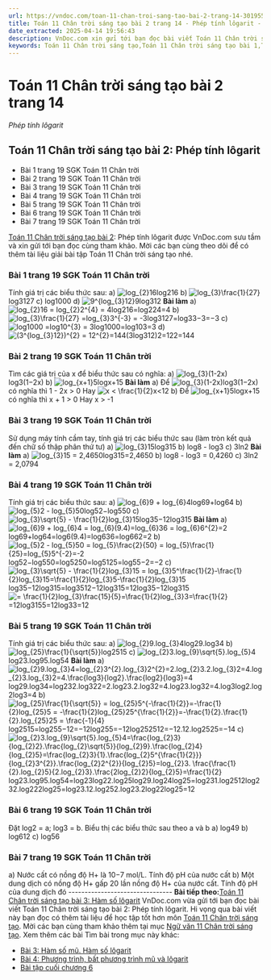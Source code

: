 ```yaml
---
url: https://vndoc.com/toan-11-chan-troi-sang-tao-bai-2-trang-14-301955
title: Toán 11 Chân trời sáng tạo bài 2 trang 14 - Phép tính lôgarit - VnDoc.com
date_extracted: 2025-04-14 19:56:43
description: VnDoc.com xin gửi tới bạn đọc bài viết Toán 11 Chân trời sáng tạo bài 2: Phép tính lôgarit. Mời các bạn cùng tham khảo chi tiết.
keywords: Toán 11 Chân trời sáng tạo,Toán 11 Chân trời sáng tạo bài 1,Toán lớp 11 Chân trời sáng tạo,bài tập toán 11 Chân trời sáng tạo,giải sgk toán 11 Chân trời sáng tạo,giải toán 11 Chân trời sáng tạo,toán 11 ctst,toán 11 chân trời,toán 11,giải toán 11 Chân trời sáng tạo bài 2 Phép tính lôgarit,giải toán 11 Chân trời sáng tạo bài 2,Toán 11 Chân trời sáng tạo bài 2 Phép tính lôgarit,bài 2 Phép tính lôgarit,Phép tính lôgarit
---
```


# Toán 11 Chân trời sáng tạo bài 2 trang 14
 _Phép tính lôgarit_
## Toán 11 Chân trời sáng tạo bài 2: Phép tính lôgarit
  * Bài 1 trang 19 SGK Toán 11 Chân trời
  * Bài 2 trang 19 SGK Toán 11 Chân trời
  * Bài 3 trang 19 SGK Toán 11 Chân trời
  * Bài 4 trang 19 SGK Toán 11 Chân trời
  * Bài 5 trang 19 SGK Toán 11 Chân trời
  * Bài 6 trang 19 SGK Toán 11 Chân trời
  * Bài 7 trang 19 SGK Toán 11 Chân trời

[Toán 11 Chân trời sáng tạo bài 2](<https://vndoc.com/toan-11-chan-troi-sang-tao-bai-2-trang-14-301955>): Phép tính lôgarit được VnDoc.com sưu tầm và xin gửi tới bạn đọc cùng tham khảo. Mời các bạn cùng theo dõi để có thêm tài liệu giải bài tập Toán 11 Chân trời sáng tạo nhé.
### Bài 1 trang 19 SGK Toán 11 Chân trời
Tính giá trị các biểu thức sau:
a\) ![log_{2}16](https://i.vdoc.vn/data/image/blank.png)log216
b\) ![log_{3}\\frac{1}{27}](https://i.vdoc.vn/data/image/blank.png)log3127
c\) log1000
d\) ![9^{log_{3}12}](https://i.vdoc.vn/data/image/blank.png)9log312
**Bài làm**
a\) ![log_{2}16 = log_{2}2^{4} = 4](https://i.vdoc.vn/data/image/blank.png)log216=log224=4
b\) ![log_{3}\\frac{1}{27} =log_{3}3^{-3} = -3](https://i.vdoc.vn/data/image/blank.png)log3127=log33−3=−3
c\) ![log1000 =log10^{3} = 3](https://i.vdoc.vn/data/image/blank.png)log1000=log103=3
d\) ![\(3^{log_{3}12}\)^{2} = 12^{2}=144](https://i.vdoc.vn/data/image/blank.png)\(3log312\)2=122=144
### Bài 2 trang 19 SGK Toán 11 Chân trời
Tìm các giá trị của x để biểu thức sau có nghĩa:
a\) ![log_{3}\(1-2x\)](https://i.vdoc.vn/data/image/blank.png)log3\(1−2x\)
b\) ![log_{x+1}5](https://i.vdoc.vn/data/image/blank.png)logx+15
**Bài làm**
a\) Để ![log_{3}\(1-2x\)](https://i.vdoc.vn/data/image/blank.png)log3\(1−2x\) có nghĩa thì 1 - 2x > 0 Hay ![x < \\frac{1}{2}](https://i.vdoc.vn/data/image/blank.png)x<12
b\) Để ![log_{x+1}5](https://i.vdoc.vn/data/image/blank.png)logx+15 có nghĩa thì x + 1 > 0 Hay x > -1
### Bài 3 trang 19 SGK Toán 11 Chân trời
Sử dụng máy tính cầm tay, tính giá trị các biểu thức sau \(làm tròn kết quả đến chữ số thập phân thứ tư\)
a\) ![log_{3}15](https://i.vdoc.vn/data/image/blank.png)log315
b\) log8 - log3
c\) 3ln2
**Bài làm**
a\) ![log_{3}15 = 2,4650](https://i.vdoc.vn/data/image/blank.png)log315=2,4650
b\) log8 - log3 = 0,4260
c\) 3ln2 = 2,0794
### Bài 4 trang 19 SGK Toán 11 Chân trời
Tính giá trị các biểu thức sau:
a\) ![log_{6}9 + log_{6}4](https://i.vdoc.vn/data/image/blank.png)log69+log64
b\) ![log_{5}2 - log_{5}50](https://i.vdoc.vn/data/image/blank.png)log52−log550
c\) ![log_{3}\\sqrt{5} - \\frac{1}{2}log_{3}15](https://i.vdoc.vn/data/image/blank.png)log35−12log315
**Bài làm**
a\) ![log_{6}9 + log_{6}4 = log_{6}\(9.4\)=log_{6}36 = log_{6}6^{2}=2](https://i.vdoc.vn/data/image/blank.png)log69+log64=log6\(9.4\)=log636=log662=2
b\) ![log_{5}2 - log_{5}50 = log_{5}\\frac{2}{50} = log_{5}\\frac{1}{25}=log_{5}5^{-2}=-2](https://i.vdoc.vn/data/image/blank.png)log52−log550=log5250=log5125=log55−2=−2
c\) ![log_{3}\\sqrt{5} - \\frac{1}{2}log_{3}15 = log_{3}5^\\frac{1}{2}-\\frac{1}{2}log_{3}15=\\frac{1}{2}log_{3}5-\\frac{1}{2}log_{3}15](https://i.vdoc.vn/data/image/blank.png)log35−12log315=log3512−12log315=12log35−12log315
![= \\frac{1}{2}log_{3}\\frac{15}{5}=\\frac{1}{2}log_{3}3=\\frac{1}{2}](https://i.vdoc.vn/data/image/blank.png)=12log3155=12log33=12
### Bài 5 trang 19 SGK Toán 11 Chân trời
Tính giá trị các biểu thức sau:
a\) ![log_{2}9.log_{3}4](https://i.vdoc.vn/data/image/blank.png)log29.log34
b\) ![log_{25}\\frac{1}{\\sqrt{5}}](https://i.vdoc.vn/data/image/blank.png)log2515
c\) ![log_{2}3.log_{9}\\sqrt{5}.log_{5}4](https://i.vdoc.vn/data/image/blank.png)log23.log95.log54
**Bài làm**
a\) ![log_{2}9.log_{3}4=log_{2}3^{2}.log_{3}2^{2}=2.log_{2}3.2.log_{3}2=4.log_{2}3.log_{3}2=4.\\frac{log3}{log2}.\\frac{log2}{log3}=4](https://i.vdoc.vn/data/image/blank.png)log29.log34=log232.log322=2.log23.2.log32=4.log23.log32=4.log3log2.log2log3=4
b\) ![log_{25}\\frac{1}{\\sqrt{5}} = log_{25}5^{-\\frac{1}{2}}=-\\frac{1}{2}log_{25}5 = -\\frac{1}{2}log_{25}25^{\\frac{1}{2}}=-\\frac{1}{2}.\\frac{1}{2}.log_{25}25 = \\frac{-1}{4}](https://i.vdoc.vn/data/image/blank.png)log2515=log255−12=−12log255=−12log252512=−12.12.log2525=−14
c\) ![log_{2}3.log_{9}\\sqrt{5}.log_{5}4=\\frac{log_{2}3}{log_{2}2}.\\frac{log_{2}\\sqrt{5}}{log_{2}9}.\\frac{log_{2}4}{log_{2}5}=\\frac{log_{2}3}{1}.\\frac{log_{2}5^{\\frac{1}{2}}}{log_{2}3^{2}}.\\frac{log_{2}2^{2}}{log_{2}5}=log_{2}3. \\frac{\\frac{1}{2}.log_{2}5}{2.log_{2}3}.\\frac{2log_{2}2}{log_{2}5}=\\frac{1}{2}](https://i.vdoc.vn/data/image/blank.png)log23.log95.log54=log23log22.log25log29.log24log25=log231.log2512log232.log222log25=log23.12.log252.log23.2log22log25=12
### Bài 6 trang 19 SGK Toán 11 Chân trời
Đặt log2 = a; log3 = b. Biểu thị các biểu thức sau theo a và b
a\) log49
b\) log612
c\) log56
### Bài 7 trang 19 SGK Toán 11 Chân trời
a\) Nước cất có nồng độ H+ là 10−7 mol/L. Tính độ pH của nước cất
b\) Một dung dịch có nồng độ H+ gấp 20 lần nồng độ H+ của nước cất. Tính độ pH của dung dịch đó
\--------------------------------
**Bài tiếp theo:**[Toán 11 Chân trời sáng tạo bài 3: Hàm số lôgarit](<https://vndoc.com/toan-11-chan-troi-sang-tao-bai-3-trang-19-302004>)
VnDoc.com vừa gửi tới bạn đọc bài viết Toán 11 Chân trời sáng tạo bài 2: Phép tính lôgarit. Hi vọng qua bài viết này bạn đọc có thêm tài liệu để học tập tốt hơn môn [Toán 11 Chân trời sáng tạo](<https://vndoc.com/toan-11-chan-troi-sang-tao>). Mời các bạn cùng tham khảo thêm tại mục [Ngữ văn 11 Chân trời sáng tạo](<https://vndoc.com/ngu-van-11-chan-troi-sang-tao>).
Xem thêm các bài Tìm bài trong mục này khác:
  * [Bài 3: Hàm số mũ. Hàm số lôgarit](</toan-11-chan-troi-sang-tao-bai-3-trang-19-302004>)
  * [Bài 4: Phương trình, bất phương trình mũ và lôgarit](</toan-11-chan-troi-sang-tao-bai-4-trang-26-302013>)
  * [Bài tập cuối chương 6](</toan-11-chan-troi-sang-tao-bai-tap-cuoi-chuong-6-302018>)

